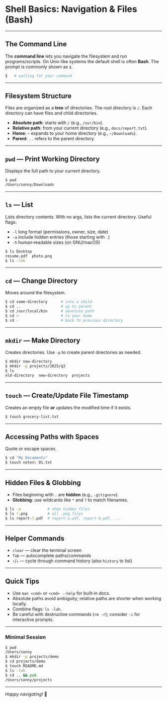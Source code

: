 # Shell Basics: Navigation & Files (Bash)

---

## The Command Line

The **command line** lets you navigate the filesystem and run programs/scripts. On Unix-like systems the default shell is often **Bash**. The prompt is commonly shown as `$`.

```bash
$   # waiting for your command
```

---

## Filesystem Structure

Files are organized as a **tree** of directories. The root directory is `/`. Each directory can have files and child directories.

* **Absolute path**: starts with `/` (e.g., `/usr/bin`).
* **Relative path**: from your current directory (e.g., `docs/report.txt`).
* **Home**: `~` expands to your home directory (e.g., `~/Downloads`).
* **Parent**: `..` refers to the parent directory.

---

## `pwd` — Print Working Directory

Displays the full path to your current directory.

```bash
$ pwd
/Users/sonny/Downloads
```

---

## `ls` — List

Lists directory contents. With no args, lists the current directory. Useful flags:

* `-l` long format (permissions, owner, size, date)
* `-a` include hidden entries (those starting with `.`)
* `-h` human‑readable sizes (on GNU/macOS)

```bash
$ ls Desktop
resume.pdf  photo.png
$ ls -lah
```

---

## `cd` — Change Directory

Moves around the filesystem.

```bash
$ cd some-directory      # into a child
$ cd ..                  # up to parent
$ cd /usr/local/bin      # absolute path
$ cd ~                   # to your home
$ cd -                   # back to previous directory
```

---

## `mkdir` — Make Directory

Creates directories. Use `-p` to create parent directories as needed.

```bash
$ mkdir new-directory
$ mkdir -p projects/2025/q3
$ ls
old-directory  new-directory  projects
```

---

## `touch` — Create/Update File Timestamp

Creates an empty file **or** updates the modified time if it exists.

```bash
$ touch grocery-list.txt
```

---

## Accessing Paths with Spaces

Quote or escape spaces.

```bash
$ cd "My Documents"
$ touch notes\ 01.txt
```

---

## Hidden Files & Globbing

* Files beginning with `.` are **hidden** (e.g., `.gitignore`).
* **Globbing**: use wildcards like `*` and `?` to match filenames.

```bash
$ ls -a            # show hidden files
$ ls *.png         # all .png files
$ ls report-?.pdf  # report-a.pdf, report-b.pdf, ...
```

---

## Helper Commands

* `clear` — clear the terminal screen
* `Tab` — autocomplete paths/commands
* `↑`/`↓` — cycle through command history (also `history` to list)

---

## Quick Tips

* Use `man <cmd>` or `<cmd> --help` for built‑in docs.
* Absolute paths avoid ambiguity; relative paths are shorter when working locally.
* Combine flags: `ls -lah`.
* Be careful with destructive commands (`rm -r`); consider `-i` for interactive prompts.

---

### Minimal Session

```bash
$ pwd
/Users/sonny
$ mkdir -p projects/demo
$ cd projects/demo
$ touch README.md
$ ls -lah
$ cd .. && pwd
/Users/sonny/projects
```

---

*Happy navigating!* 🧭
